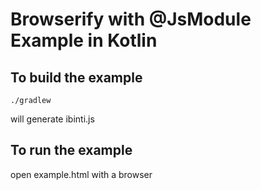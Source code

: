 # Browserify with @JsModule Example in Kotlin

## To build the example
```
./gradlew 
```
will generate ibinti.js

## To run the example 
open example.html with a browser